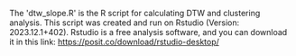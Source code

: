 The 'dtw_slope.R' is the R script for calculating DTW and clustering analysis. This script was created and run on Rstudio (Version: 2023.12.1+402). 
Rstudio is a free analysis software, and you can download it in this link: https://posit.co/download/rstudio-desktop/ 
